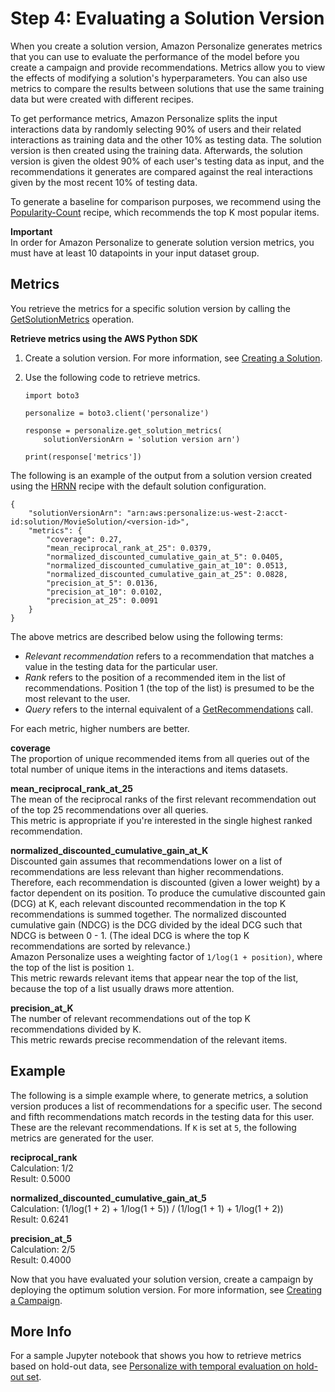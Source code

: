 # Step 4: Evaluating a Solution Version<a name="working-with-training-metrics"></a>

 When you create a solution version, Amazon Personalize generates metrics that you can use to evaluate the performance of the model before you create a campaign and provide recommendations\. Metrics allow you to view the effects of modifying a solution's hyperparameters\. You can also use metrics to compare the results between solutions that use the same training data but were created with different recipes\.

To get performance metrics, Amazon Personalize splits the input interactions data by randomly selecting 90% of users and their related interactions as training data and the other 10% as testing data\. The solution version is then created using the training data\. Afterwards, the solution version is given the oldest 90% of each user's testing data as input, and the recommendations it generates are compared against the real interactions given by the most recent 10% of testing data\.

To generate a baseline for comparison purposes, we recommend using the [Popularity\-Count](native-recipe-popularity.md) recipe, which recommends the top K most popular items\.

**Important**  
In order for Amazon Personalize to generate solution version metrics, you must have at least 10 datapoints in your input dataset group\.

## Metrics<a name="working-with-training-metrics-metrics"></a>

You retrieve the metrics for a specific solution version by calling the [GetSolutionMetrics](API_GetSolutionMetrics.md) operation\.

**Retrieve metrics using the AWS Python SDK**

1. Create a solution version\. For more information, see [Creating a Solution](training-deploying-solutions.md)\.

1. Use the following code to retrieve metrics\.

   ```
   import boto3
   
   personalize = boto3.client('personalize')
   
   response = personalize.get_solution_metrics(
       solutionVersionArn = 'solution version arn')
   
   print(response['metrics'])
   ```

The following is an example of the output from a solution version created using the [HRNN](native-recipe-hrnn.md) recipe with the default solution configuration\.

```
{
    "solutionVersionArn": "arn:aws:personalize:us-west-2:acct-id:solution/MovieSolution/<version-id>",
    "metrics": {
        "coverage": 0.27,
        "mean_reciprocal_rank_at_25": 0.0379,
        "normalized_discounted_cumulative_gain_at_5": 0.0405,
        "normalized_discounted_cumulative_gain_at_10": 0.0513,
        "normalized_discounted_cumulative_gain_at_25": 0.0828,
        "precision_at_5": 0.0136,
        "precision_at_10": 0.0102,
        "precision_at_25": 0.0091
    }
}
```

The above metrics are described below using the following terms:
+ *Relevant recommendation* refers to a recommendation that matches a value in the testing data for the particular user\.
+ *Rank* refers to the position of a recommended item in the list of recommendations\. Position 1 \(the top of the list\) is presumed to be the most relevant to the user\.
+ *Query* refers to the internal equivalent of a [GetRecommendations](API_RS_GetRecommendations.md) call\.

For each metric, higher numbers are better\.

**coverage**  
The proportion of unique recommended items from all queries out of the total number of unique items in the interactions and items datasets\.

**mean\_reciprocal\_rank\_at\_25**  
The mean of the reciprocal ranks of the first relevant recommendation out of the top 25 recommendations over all queries\.  
This metric is appropriate if you're interested in the single highest ranked recommendation\.

**normalized\_discounted\_cumulative\_gain\_at\_K**  
Discounted gain assumes that recommendations lower on a list of recommendations are less relevant than higher recommendations\. Therefore, each recommendation is discounted \(given a lower weight\) by a factor dependent on its position\. To produce the cumulative discounted gain \(DCG\) at K, each relevant discounted recommendation in the top K recommendations is summed together\. The normalized discounted cumulative gain \(NDCG\) is the DCG divided by the ideal DCG such that NDCG is between 0 \- 1\. \(The ideal DCG is where the top K recommendations are sorted by relevance\.\)  
Amazon Personalize uses a weighting factor of `1/log(1 + position)`, where the top of the list is position `1`\.  
This metric rewards relevant items that appear near the top of the list, because the top of a list usually draws more attention\.

**precision\_at\_K**  
The number of relevant recommendations out of the top K recommendations divided by K\.  
This metric rewards precise recommendation of the relevant items\.

## Example<a name="working-with-training-metrics-example"></a>

The following is a simple example where, to generate metrics, a solution version produces a list of recommendations for a specific user\. The second and fifth recommendations match records in the testing data for this user\. These are the relevant recommendations\. If `K` is set at `5`, the following metrics are generated for the user\.

**reciprocal\_rank**  
Calculation: 1/2  
Result: 0\.5000

**normalized\_discounted\_cumulative\_gain\_at\_5**  
Calculation: \(1/log\(1 \+ 2\) \+ 1/log\(1 \+ 5\)\) / \(1/log\(1 \+ 1\) \+ 1/log\(1 \+ 2\)\)  
Result: 0\.6241

**precision\_at\_5**  
Calculation: 2/5  
Result: 0\.4000

Now that you have evaluated your solution version, create a campaign by deploying the optimum solution version\. For more information, see [Creating a Campaign](campaigns.md)\.

## More Info<a name="metrics-see-also"></a>

For a sample Jupyter notebook that shows you how to retrieve metrics based on hold\-out data, see [Personalize with temporal evaluation on hold\-out set](https://github.com/aws-samples/amazon-personalize-samples/blob/master/next_steps/core_use_cases/user_personalization/personalize_hrnn_metadata_example.ipynb)\.